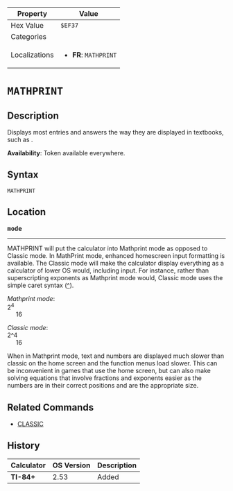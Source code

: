 | Property      | Value |
|---------------|-------|
| Hex Value     | `$EF37`|
| Categories    | <ul></ul> |
| Localizations | <ul><li><b>FR</b>: `MATHPRINT`</li></ul> |

# `MATHPRINT`

## Description
Displays most entries and answers the way they are displayed in textbooks, such as .


<b>Availability</b>: Token available everywhere.

## Syntax
`MATHPRINT`

## Location
<tt><kbd><b>mode</b></kbd></tt>
<hr>

MATHPRINT will put the calculator into Mathprint mode as opposed to Classic mode. In MathPrint mode, enhanced homescreen input formatting is available. The Classic mode will make the calculator display everything as a calculator of lower OS would, including input. For instance, rather than superscripting exponents as Mathprint mode would, Classic mode uses the simple caret syntax ([^](power)).

_Mathprint mode_:  
2<sup>4</sup>  
     16

_Classic mode_:  
2^4  
     16

When in Mathprint mode, text and numbers are displayed much slower than classic on the home screen and the function menus load slower. This can be inconvenient in games that use the home screen, but can also make solving equations that involve fractions and exponents easier as the numbers are in their correct positions and are the appropriate size.

## Related Commands

*   [CLASSIC](CLASSIC.md)

## History
| Calculator | OS Version | Description |
|------------|------------|-------------|
| <b>TI-84+</b> | 2.53 | Added |


